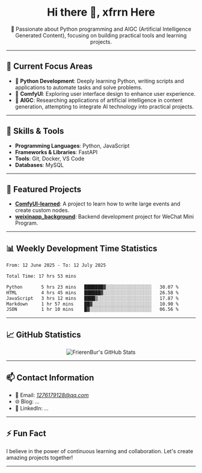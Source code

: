 <h1 align="center">Hi there 👋, xfrrn Here</h1>

<p align="center">
  🎯 Passionate about Python programming and AIGC (Artificial Intelligence Generated Content), focusing on building practical tools and learning projects.
</p>

---

## 🧠 Current Focus Areas

- 🐍 **Python Development**: Deeply learning Python, writing scripts and applications to automate tasks and solve problems.
- 🧩 **ComfyUI**: Exploring user interface design to enhance user experience.
- 🤖 **AIGC**: Researching applications of artificial intelligence in content generation, attempting to integrate AI technology into practical projects.

---

## 🔧 Skills & Tools

- **Programming Languages**: Python, JavaScript
- **Frameworks & Libraries**: FastAPI
- **Tools**: Git, Docker, VS Code
- **Databases**: MySQL

---

## 📂 Featured Projects

- [**ComfyUI-learned**](https://github.com/FrierenBur/ComfyUI-learned): A project to learn how to write large events and create custom nodes.
- [**weixinapp_background**](https://github.com/FrierenBur/weixinapp_background): Backend development project for WeChat Mini Program.

---

## 📊 Weekly Development Time Statistics
<!--START_SECTION:waka-->

```txt
From: 12 June 2025 - To: 12 July 2025

Total Time: 17 hrs 53 mins

Python       5 hrs 23 mins   ███████▓░░░░░░░░░░░░░░░░░   30.07 %
HTML         4 hrs 45 mins   ██████▓░░░░░░░░░░░░░░░░░░   26.58 %
JavaScript   3 hrs 12 mins   ████▒░░░░░░░░░░░░░░░░░░░░   17.87 %
Markdown     1 hr 57 mins    ██▓░░░░░░░░░░░░░░░░░░░░░░   10.90 %
JSON         1 hr 10 mins    █▓░░░░░░░░░░░░░░░░░░░░░░░   06.56 %
```

<!--END_SECTION:waka-->



---

## 📈 GitHub Statistics

<p align="center">
  <img src="https://github-readme-stats.vercel.app/api?username=FrierenBur&show_icons=true&theme=radical" alt="FrierenBur's GitHub Stats" />
</p>

---

## 📫 Contact Information

- 📧 Email: *1276179128@qq.com*
- 🌐 Blog: *...*
- 💼 LinkedIn: *...*

---

## ⚡ Fun Fact

I believe in the power of continuous learning and collaboration. Let's create amazing projects together!

---

